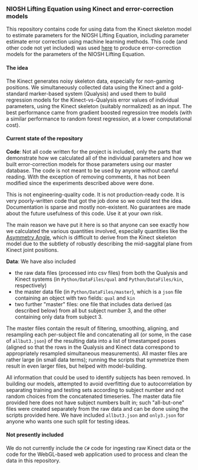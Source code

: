 ### NIOSH Lifting Equation using Kinect and error-correction models
This repository contains code for using data from the Kinect skeleton model to estimate parameters for the 
NIOSH Lifting Equation, including parameter estimate error correction using machine learning methods. This code
(and other code not yet included) was used [here](http://www.ncbi.nlm.nih.gov/pubmed/24987523) to produce 
error-correction models for the parameters of the NIOSH Lifting Equation.

#### The idea
The Kinect generates noisy skeleton data, especially for non-gaming positions. We simultaneously collected
data using the Kinect and a gold-standard marker-based system (Qualysis) and used them to build regression models for the
Kinect-vs-Qualysis error values of individual parameters, using the Kinect skeleton (suitably normalized) as an input. 
The best performance came from gradient boosted regression tree models (with a similar performance to random forest 
regression, at a lower computational cost).

#### Current state of the repository

**Code**: Not all code written for the project is included, only the parts that demonstrate how we calculated all of 
the individual parameters and how we built error-correction models for those parameters using our master database.
The code is not meant to be used by anyone without careful reading. With the exception of removing comments,
it has not been modified since the experiments described above were done.

This is not engineering-quality code. It is not production-ready code. It is very poorly-written code that got the 
job done so we could test the idea. Documentation is sparse and mostly non-existent. 
No guarantees are made about the future usefulness of this code. Use it at your own risk.

The main reason we have put it here is so that anyone can see exactly how we calculated the various 
quantities involved, especially quantities like the 
[Asymmetry Angle](http://wonder.cdc.gov/wonder/prevguid/p0000427/p0000427.asp#head005003004000000), 
which is difficult to derive from the Kinect skeleton model due to the subtlety of robustly describing the 
mid-saggital plane from Kinect joint positions.

**Data**: We have also included 

- the raw data files (processed into csv files) from both the Qualysis and Kinect systems (in `Python/DataFiles/qual` and `Python/DataFiles/kin`, respectively)
- the master data file (in `Python/DataFiles/master`), which is a `json` file containing an object with two fields: `qual` and `kin`
- two further "master" files: one file that includes data derived (as described below) from all but subject number 3, and the other containing only data from subject 3.

The master files contain the result of filtering, smoothing, aligning, and resampling each per-subject file and concatenating all (or some, in the case of `allbut3.json`) of the resulting data into a list of timestamped poses (aligned so that the rows in the Qualysis and Kinect data correspond to appropriately resampled simultaneous measurements). All master files are rather large (in small data terms); running the scripts that symmetrize them result in even larger files, but helped with model-building.

All information that could be used to identify subjects has been removed. In building our models, attempted to avoid overfitting due to autocorrelation by separating training and testing sets according to subject number and not random choices from the concatenated timeseries. The master data file provided here does not have subject numbers built in; such "all-but-one" files were created separately from the raw data and can be done using the scripts provided here. We have included `allbut3.json` and `only3.json` for anyone who wants one such split for testing ideas.

#### Not presently included
We do not currently include the `C#` code for ingesting raw Kinect data or the code for the WebGL-based web application used to process and clean the data in this repository. 
